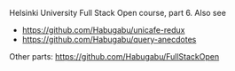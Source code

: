 Helsinki University Full Stack Open course, part 6. Also see 
- https://github.com/Habugabu/unicafe-redux
- https://github.com/Habugabu/query-anecdotes

Other parts: https://github.com/Habugabu/FullStackOpen
